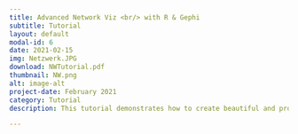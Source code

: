 ```yaml
---
title: Advanced Network Viz <br/> with R & Gephi
subtitle: Tutorial
layout: default
modal-id: 6
date: 2021-02-15
img: Netzwerk.JPG
download: NWTutorial.pdf
thumbnail: NW.png
alt: image-alt
project-date: February 2021
category: Tutorial
description: This tutorial demonstrates how to create beautiful and professional network graphs by integrating the strengths of R and Gephi.

---
```

